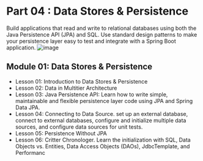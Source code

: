 # Part 04 : Data Stores & Persistence
Build applications that read and write to relational databases using both the Java Persistence API (JPA) and SQL. Use standard design patterns to make your persistence layer easy to test and integrate with a Spring Boot application.
![image](https://github.com/iamAkolab/udacity_javadev_nanodegree/assets/77028341/a8dccb92-3f83-44fe-9293-032a8920802b)


## Module 01: Data Stores & Persistence

* Lesson 01: Introduction to Data Stores & Persistence
* Lesson 02: Data in Multitier Architecture
* Lesson 03: Java Persistence API: Learn how to write simple, maintainable and flexible persistence layer code using JPA and Spring Data JPA.
* Lesson 04: Connecting to Data Source. set up an external database, connect to external databases, configure and initialize multiple data sources, and configure data sources for unit tests.
* Lesson 05: Persistence Without JPA
* Lesson 06: Critter Chronologer. Learn the initialization with SQL, Data Objects vs. Entities, Data Access Objects (DAOs), JdbcTemplate, and Performanc
